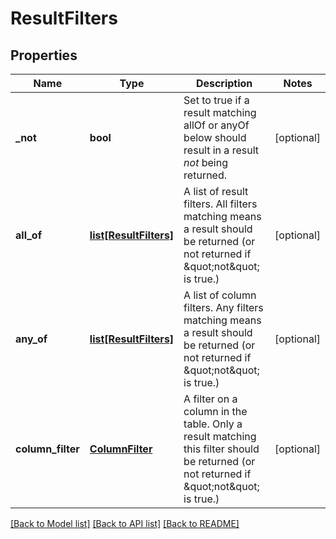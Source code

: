 # ResultFilters

## Properties
Name | Type | Description | Notes
------------ | ------------- | ------------- | -------------
**_not** | **bool** | Set to true if a result matching allOf or anyOf below should result in a result *not* being returned.  | [optional] 
**all_of** | [**list[ResultFilters]**](ResultFilters.md) | A list of result filters. All filters matching means a result should be returned (or not returned if \&quot;not\&quot; is true.)  | [optional] 
**any_of** | [**list[ResultFilters]**](ResultFilters.md) | A list of column filters. Any filters matching means a result should be returned (or not returned if \&quot;not\&quot; is true.)  | [optional] 
**column_filter** | [**ColumnFilter**](ColumnFilter.md) | A filter on a column in the table. Only a result matching this filter should be returned (or not returned if \&quot;not\&quot; is true.)  | [optional] 

[[Back to Model list]](../README.md#documentation-for-models) [[Back to API list]](../README.md#documentation-for-api-endpoints) [[Back to README]](../README.md)


